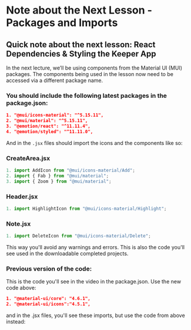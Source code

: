 # Note about the Next Lesson - Packages and Imports

## Quick note about the next lesson: React Dependencies & Styling the Keeper App

In the next lecture, we’ll be using components from the Material UI (MUI) packages. The components being used in the lesson now need to be accessed via a different package name.

### **You should include the following latest packages in the package.json:**

```json
1. "@mui/icons-material": "^5.15.11",
2. "@mui/material": "^5.15.11",
3. "@emotion/react": "^11.11.4",
4. "@emotion/styled": "^11.11.0",
```

And in the `.jsx` files should import the icons and the components like so:

### **CreateArea.jsx**

```jsx
1. import AddIcon from "@mui/icons-material/Add";
2. import { Fab } from "@mui/material";
3. import { Zoom } from "@mui/material";
```

### **Header.jsx**

```jsx
1. import HighlightIcon from "@mui/icons-material/Highlight";
```

### **Note.jsx**

```jsx
1. import DeleteIcon from "@mui/icons-material/Delete";
```

This way you'll avoid any warnings and errors. This is also the code you'll see used in the downloadable completed projects.

### **Previous version of the code:**

This is the code you'll see in the video in the package.json. Use the new code above:

```json
1. "@material-ui/core": "4.6.1",
2. "@material-ui/icons":"4.5.1",
```

and in the .jsx files, you'll see these imports, but use the code from above instead:
